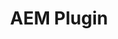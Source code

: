 ---
title: AEM Plugin
solution: turing
github-url: https://github.com/openturing/turing-aem
description: Index Adobe Experience Management (AEM) Content to Turing AI.
---